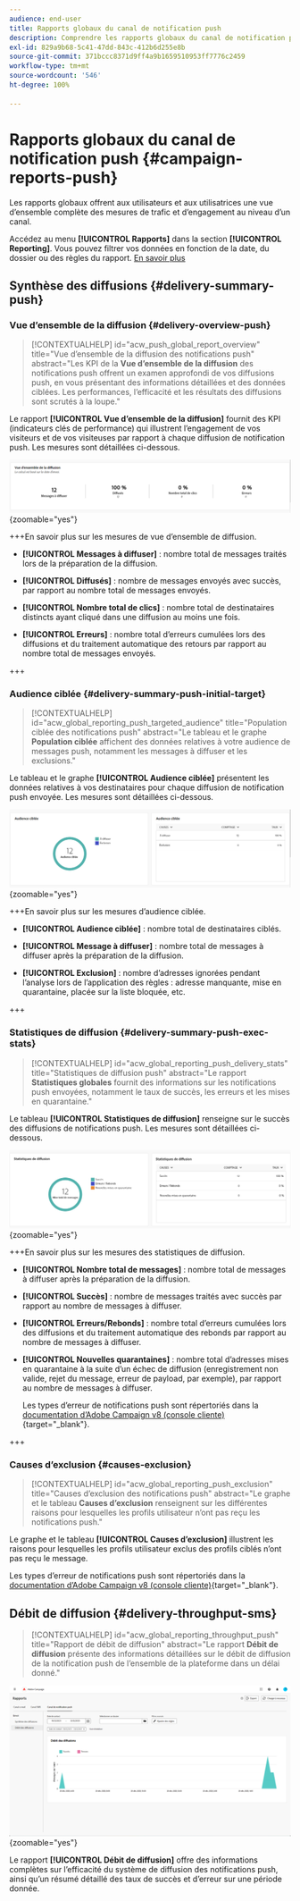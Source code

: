 ```yaml
---
audience: end-user
title: Rapports globaux du canal de notification push
description: Comprendre les rapports globaux du canal de notification push
exl-id: 829a9b68-5c41-47dd-843c-412b6d255e8b
source-git-commit: 371bccc8371d9ff4a9b1659510953ff7776c2459
workflow-type: tm+mt
source-wordcount: '546'
ht-degree: 100%

---
```


# Rapports globaux du canal de notification push {#campaign-reports-push}

Les rapports globaux offrent aux utilisateurs et aux utilisatrices une vue d’ensemble complète des mesures de trafic et d’engagement au niveau d’un canal.

Accédez au menu **[!UICONTROL Rapports]** dans la section **[!UICONTROL Reporting]**. Vous pouvez filtrer vos données en fonction de la date, du dossier ou des règles du rapport. [En savoir plus](global-reports.md)

## Synthèse des diffusions {#delivery-summary-push}

### Vue d’ensemble de la diffusion {#delivery-overview-push}

>[!CONTEXTUALHELP]
>id="acw_push_global_report_overview"
>title="Vue d’ensemble de la diffusion des notifications push"
>abstract="Les KPI de la **Vue d’ensemble de la diffusion** des notifications push offrent un examen approfondi de vos diffusions push, en vous présentant des informations détaillées et des données ciblées. Les performances, l’efficacité et les résultats des diffusions sont scrutés à la loupe."

Le rapport **[!UICONTROL Vue d’ensemble de la diffusion]** fournit des KPI (indicateurs clés de performance) qui illustrent l’engagement de vos visiteurs et de vos visiteuses par rapport à chaque diffusion de notification push. Les mesures sont détaillées ci-dessous.

![](assets/global_report_push_delivery_overview.png){zoomable="yes"}

+++En savoir plus sur les mesures de vue d’ensemble de diffusion.

* **[!UICONTROL Messages à diffuser]** : nombre total de messages traités lors de la préparation de la diffusion.

* **[!UICONTROL Diffusés]** : nombre de messages envoyés avec succès, par rapport au nombre total de messages envoyés.

* **[!UICONTROL Nombre total de clics]** : nombre total de destinataires distincts ayant cliqué dans une diffusion au moins une fois.

* **[!UICONTROL Erreurs]** : nombre total d’erreurs cumulées lors des diffusions et du traitement automatique des retours par rapport au nombre total de messages envoyés.

+++

### Audience ciblée {#delivery-summary-push-initial-target}

>[!CONTEXTUALHELP]
>id="acw_global_reporting_push_targeted_audience"
>title="Population ciblée des notifications push"
>abstract="Le tableau et le graphe **Population ciblée** affichent des données relatives à votre audience de messages push, notamment les messages à diffuser et les exclusions."

Le tableau et le graphe **[!UICONTROL Audience ciblée]** présentent les données relatives à vos destinataires pour chaque diffusion de notification push envoyée. Les mesures sont détaillées ci-dessous.

![](assets/global_report_push_targeted_audience.png){zoomable="yes"}

+++En savoir plus sur les mesures d’audience ciblée.

* **[!UICONTROL Audience ciblée]** : nombre total de destinataires ciblés.

* **[!UICONTROL Message à diffuser]** : nombre total de messages à diffuser après la préparation de la diffusion.

* **[!UICONTROL Exclusion]** : nombre d’adresses ignorées pendant l’analyse lors de l’application des règles : adresse manquante, mise en quarantaine, placée sur la liste bloquée, etc.

+++

### Statistiques de diffusion {#delivery-summary-push-exec-stats}

>[!CONTEXTUALHELP]
>id="acw_global_reporting_push_delivery_stats"
>title="Statistiques de diffusion push"
>abstract="Le rapport **Statistiques globales** fournit des informations sur les notifications push envoyées, notamment le taux de succès, les erreurs et les mises en quarantaine."

Le tableau **[!UICONTROL Statistiques de diffusion]** renseigne sur le succès des diffusions de notifications push. Les mesures sont détaillées ci-dessous.

![](assets/global_report_push_delivery_statistics.png){zoomable="yes"}

+++En savoir plus sur les mesures des statistiques de diffusion.

* **[!UICONTROL Nombre total de messages]** : nombre total de messages à diffuser après la préparation de la diffusion.

* **[!UICONTROL Succès]** : nombre de messages traités avec succès par rapport au nombre de messages à diffuser.

* **[!UICONTROL Erreurs/Rebonds]** : nombre total d’erreurs cumulées lors des diffusions et du traitement automatique des rebonds par rapport au nombre de messages à diffuser.

* **[!UICONTROL Nouvelles quarantaines]** : nombre total d’adresses mises en quarantaine à la suite d’un échec de diffusion (enregistrement non valide, rejet du message, erreur de payload, par exemple), par rapport au nombre de messages à diffuser.

  Les types d’erreur de notifications push sont répertoriés dans la [documentation d’Adobe Campaign v8 (console cliente)](https://experienceleague.adobe.com/docs/campaign/campaign-v8/send/failures/delivery-failures.html?lang=fr#push-error-types){target="_blank"}.

+++

### Causes d’exclusion {#causes-exclusion}

>[!CONTEXTUALHELP]
>id="acw_global_reporting_push_exclusion"
>title="Causes d’exclusion des notifications push"
>abstract="Le graphe et le tableau **Causes d’exclusion** renseignent sur les différentes raisons pour lesquelles les profils utilisateur n’ont pas reçu les notifications push."

Le graphe et le tableau **[!UICONTROL Causes d’exclusion]** illustrent les raisons pour lesquelles les profils utilisateur exclus des profils ciblés n’ont pas reçu le message.

Les types d’erreur de notifications push sont répertoriés dans la [documentation d’Adobe Campaign v8 (console cliente)](https://experienceleague.adobe.com/docs/campaign/campaign-v8/send/failures/delivery-failures.html?lang=fr#push-error-types){target="_blank"}.

## Débit de diffusion {#delivery-throughput-sms}

>[!CONTEXTUALHELP]
>id="acw_global_reporting_throughput_push"
>title="Rapport de débit de diffusion"
>abstract="Le rapport **Débit de diffusion** présente des informations détaillées sur le débit de diffusion de la notification push de l’ensemble de la plateforme dans un délai donné."

![](assets/global_report_push_delivery_throughput.png){zoomable="yes"}

Le rapport **[!UICONTROL Débit de diffusion]** offre des informations complètes sur l’efficacité du système de diffusion des notifications push, ainsi qu’un résumé détaillé des taux de succès et d’erreur sur une période donnée.
